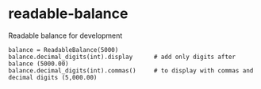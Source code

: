 # readable-balance
Readable balance for development
```python3
balance = ReadableBalance(5000)
balance.decimal_digits(int).display      # add only digits after balance (5000.00)
balance.decimal_digits(int).commas()     # to display with commas and decimal digits (5,000.00)
```



